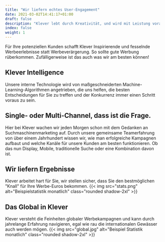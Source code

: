 ```yaml
---
title: "Wir liefern echtes User-Engagement"
date: 2021-03-02T14:41:17+01:00
draft: false
description: "Klever lebt durch Kreativität, und wird mit Leistung vorangetrieben."
index: false
weight: 1
---
```


Für Ihre potenziellen Kunden schafft Klever Inspirierende und fesselnde Werbeerlebnisse statt Werbeverärgerung. 
So sollte gute Werbung rüberkommen. Zufälligerweise ist das auch was wir am besten können!

## Klever Intelligence
Unsere interne Technologie wird von maßgeschneiderten Machine-Learning-Algorithmen angetrieben, die uns helfen, die besten Entscheidungen für Sie zu treffen und der Konkurrenz immer einen Schritt voraus zu sein.

## Single- oder Multi-Channel, dass ist  die Frage.
Hier bei Klever wachen wir jeden Morgen schon mit dem Gedanken an Suchmaschinenmarketing auf.
Durch unsere gemeinsame Teamerfahrung von über einem Jahrhundert wissen wir, wie man erfolgreiche Kampagnen aufbaut und welche Kanäle für unsere Kunden am besten funktionieren. Ob das nun Display, Mobile, traditionelle Suche oder eine Kombination davon ist.

## Wir liefern Ergebnisse
Klever arbeitet hart für Sie, wir stellen sicher, dass Sie den bestmöglichen "Knall" für Ihre Werbe-Euros bekommen.
{{< img src="stats.png" alt="Beispielstatistik monatlich" class="rounded shadow-2xl" >}}

## Das Global in Klever
Klever versteht die Feinheiten globaler Werbekampagnen und kann durch jahrelange Erfahrung navigieren, egal wie rau die internationalen Gewässer auch werden mögen.
{{< img src="global.jpg" alt="Beispiel Statistik monatlich" class="rounded shadow-2xl" >}}
